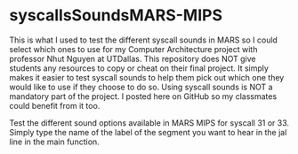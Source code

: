 # syscallsSoundsMARS-MIPS
This is what I used to test the different syscall sounds in MARS so I could select which ones to use for my Computer Architecture project with professor Nhut Nguyen at UTDallas. This repository does NOT give students any resources to copy or cheat on their final project. It simply makes it easier to test syscall sounds to help them pick out which one they would like to use if they choose to do so. Using syscall sounds is NOT a mandatory part of the project.
I posted here on GitHub so my classmates could benefit from it too.

Test the different sound options available in MARS MIPS for syscall 31 or 33. Simply type the name of the label of the segment you want to hear in the jal line in the main function.
